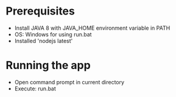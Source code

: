 # Prerequisites
- Install JAVA 8 with JAVA_HOME environment variable in PATH
- OS: Windows for using run.bat
- Installed 'nodejs latest'

# Running the app
- Open command prompt in current directory
- Execute: run.bat